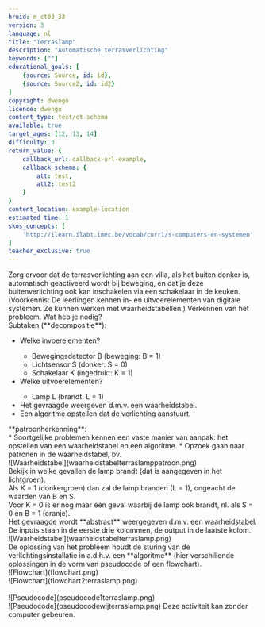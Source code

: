 ```yaml
---
hruid: m_ct03_33
version: 3
language: nl
title: "Terraslamp"
description: "Automatische terrasverlichting"
keywords: [""]
educational_goals: [
    {source: Source, id: id}, 
    {source: Source2, id: id2}
]
copyright: dwengo
licence: dwengo
content_type: text/ct-schema
available: true
target_ages: [12, 13, 14]
difficulty: 3
return_value: {
    callback_url: callback-url-example,
    callback_schema: {
        att: test,
        att2: test2
    }
}
content_location: example-location
estimated_time: 1
skos_concepts: [
    'http://ilearn.ilabt.imec.be/vocab/curr1/s-computers-en-systemen'
]
teacher_exclusive: true
---
```


<context>
Zorg ervoor dat de terrasverlichting aan een villa, als het buiten donker is, automatisch geactiveerd wordt bij beweging, en dat je deze buitenverlichting ook kan inschakelen via een schakelaar in de keuken. <br>
(Voorkennis: De leerlingen kennen in- en uitvoerelementen van digitale systemen. Ze kunnen werken met waarheidstabellen.)
</div>
</context>
<decomposition>
Verkennen van het probleem. Wat heb je nodig? <br> 
Subtaken (**decompositie**):<br>
<ul>
    <li>Welke invoerelementen?</li>
        <ul> <li>Bewegingsdetector B (beweging: B  = 1)</li>
             <li>Lichtsensor S (donker: S = 0)</li>
             <li>Schakelaar K (ingedrukt: K = 1)</li>
        </ul>
    <li>Welke uitvoerelementen?</li>
        <ul>
            <li>Lamp L (brandt: L = 1)</li>
        </ul>
    <li>Het gevraagde weergeven d.m.v. een waarheidstabel. </li>
    <li>Een algoritme opstellen dat de verlichting aanstuurt.</li>
</ul>
</decomposition>
<patternRecognition>
**patroonherkenning**:<br>
* Soortgelijke problemen kennen een vaste manier van aanpak: het opstellen van een waarheidstabel en een algoritme. 
* Opzoek gaan naar patronen in de waarheidstabel, bv.<br>
![Waarheidstabel](waarheidstabelterraslamppatroon.png)  <br>
Bekijk in welke gevallen de lamp brandt (dat is aangegeven in het lichtgroen).<br>
Als K = 1 (donkergroen) dan zal de lamp branden (L = 1), ongeacht de waarden van B en S.<br>
Voor K = 0 is er nog maar één geval waarbij de lamp ook brandt, nl. als S = 0 én B = 1 (oranje). <br>
</patternRecognition>
<abstraction>
Het gevraagde wordt **abstract** weergegeven d.m.v. een waarheidstabel. De inputs staan in de eerste drie kolommen, de output in de laatste kolom.<br>
![Waarheidstabel](waarheidstabelterraslamp.png)  <br>
</abstraction>
<algorithms>
De oplossing van het probleem houdt de sturing van de verlichtingsinstallatie in a.d.h.v. een **algoritme** (hier verschillende oplossingen in de vorm van pseudocode of een flowchart).<br>
![Flowchart](flowchart.png)<br>
![Flowchart](flowchart2terraslamp.png)<br><br>
![Pseudocode](pseudocode1terraslamp.png)<br>
![Pseudocode](pseudocodewijterraslamp.png)
</algorithms>
<implementation>
Deze activiteit kan zonder computer gebeuren.
</implementation>


